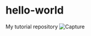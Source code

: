 # hello-world
My tutorial repository
![Capture](https://user-images.githubusercontent.com/33745930/147414642-1b91c0a2-d1a5-4083-90ac-9500bed2bbe9.PNG)
